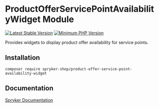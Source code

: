 # ProductOfferServicePointAvailabilityWidget Module
[![Latest Stable Version](https://poser.pugx.org/spryker-shop/product-offer-service-point-availability-widget/v/stable.svg)](https://packagist.org/packages/spryker-shop/product-offer-service-point-availability-widget)
[![Minimum PHP Version](https://img.shields.io/badge/php-%3E%3D%208.1-8892BF.svg)](https://php.net/)

Provides widgets to display product offer availability for service points.

## Installation

```
composer require spryker-shop/product-offer-service-point-availability-widget
```

## Documentation

[Spryker Documentation](https://docs.spryker.com)
